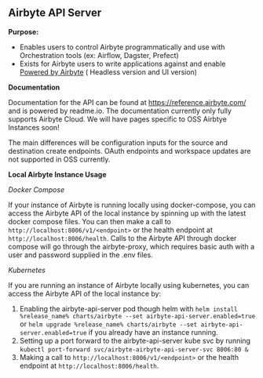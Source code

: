 ## Airbyte API Server

**Purpose:**

- Enables users to control Airbyte programmatically and use with Orchestration tools (ex: Airflow, Dagster, Prefect)
- Exists for Airbyte users to write applications against and enable [Powered by Airbyte](https://airbyte.com/embed-airbyte-connectors-with-api) (
  Headless version and UI version)

**Documentation**

Documentation for the API can be found at https://reference.airbyte.com/ and is powered by readme.io. The documentation currently only fully supports
Airbyte Cloud. We will have pages specific to OSS Airbtye Instances soon!

The main differences will be configuration inputs for the source and destination create endpoints.
OAuth endpoints and workspace updates are not supported in OSS currently.

**Local Airbyte Instance Usage**

*Docker Compose*

If your instance of Airbyte is running locally using docker-compose, you can access the Airbyte API of the local instance by spinning up with the
latest docker compose files. You can then make a call to `http://localhost:8006/v1/<endpoint>` or the health endpoint
at `http://localhost:8006/health`. Calls to the Airbyte API through docker compose will go through the airbyte-proxy, which requires basic auth with a
user and password supplied in the .env files.

*Kubernetes*

If you are running an instance of Airbyte locally using kubernetes, you can access the Airbyte API of the local instance by:

1. Enabling the airbyte-api-server pod though helm with `helm install %release_name% charts/airbyte --set airbyte-api-server.enabled=true`
   or `helm upgrade %release_name% charts/airbyte --set airbyte-api-server.enabled=true` if you already have an instance running.
2. Setting up a port forward to the airbyte-api-server kube svc by running `kubectl port-forward svc/airbyte-airbyte-api-server-svc 8006:80 &`
3. Making a call to `http://localhost:8006/v1/<endpoint>` or the health endpoint at `http://localhost:8006/health`.
